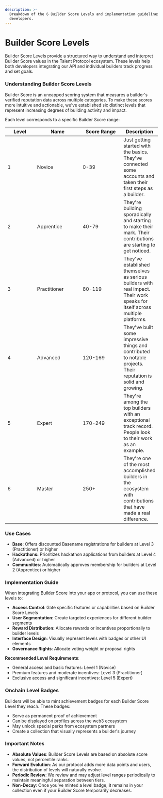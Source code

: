 ```yaml
---
description: >-
  Breakdown of the 6 Builder Score Levels and implementation guidelines for
  developers.
---
```


# Builder Score Levels

Builder Score Levels provide a structured way to understand and interpret Builder Score values in the Talent Protocol ecosystem. These levels help both developers integrating our API and individual builders track progress and set goals.

### Understanding Builder Score Levels

Builder Score is an uncapped scoring system that measures a builder's verified reputation data across multiple categories. To make these scores more intuitive and actionable, we've established six distinct levels that represent increasing degrees of building activity and impact.

Each level corresponds to a specific Builder Score range:

<table><thead><tr><th width="88.421875">Level</th><th width="141.96875">Name</th><th width="129.71484375">Score Range</th><th>Description</th></tr></thead><tbody><tr><td>1</td><td>Novice</td><td>0-39</td><td>Just getting started with the basics. They've connected some accounts and taken their first steps as a builder.</td></tr><tr><td>2</td><td>Apprentice</td><td>40-79</td><td>They're building sporadically and starting to make their mark. Their contributions are starting to get noticed.</td></tr><tr><td>3</td><td>Practitioner</td><td>80-119</td><td>They've established themselves as serious builders with real impact. Their work speaks for itself across multiple platforms.</td></tr><tr><td>4</td><td>Advanced</td><td>120-169</td><td>They've built some impressive things and contributed to notable projects. Their reputation is solid and growing.</td></tr><tr><td>5</td><td>Expert</td><td>170-249</td><td>They're among the top builders with an exceptional track record. People look to their work as an example.</td></tr><tr><td>6</td><td>Master</td><td>250+</td><td>They're one of the most accomplished builders in the ecosystem with contributions that have made a real difference.</td></tr></tbody></table>

### Use Cases

* **Base**: Offers discounted Basename registrations for builders at Level 3 (Practitioner) or higher
* **Hackathons:** Prioritizes hackathon applications from builders at Level 4 (Advanced) or higher
* **Communities**: Automatically approves membership for builders at Level 2 (Apprentice) or higher

### Implementation Guide

When integrating Builder Score into your app or protocol, you can use these levels to:

* **Access Control**: Gate specific features or capabilities based on Builder Score Levels
* **User Segmentation**: Create targeted experiences for different builder segments
* **Reward Distribution**: Allocate rewards or incentives proportionally to builder levels
* **Interface Design**: Visually represent levels with badges or other UI elements
* **Governance Rights**: Allocate voting weight or proposal rights

**Recommended Level Requirements:**

* General access and basic features: Level 1 (Novice)
* Premium features and moderate incentives: Level 3 (Practitioner)
* Exclusive access and significant incentives: Level 5 (Expert)

### Onchain Level Badges

Builders will be able to mint achievement badges for each Builder Score Level they reach. These badges:

* Serve as permanent proof of achievement
* Can be displayed on profiles across the web3 ecosystem
* May unlock special perks from ecosystem partners
* Create a collection that visually represents a builder's journey

### Important Notes

* **Absolute Values**: Builder Score Levels are based on absolute score values, not percentile ranks.
* **Forward Evolution**: As our protocol adds more data points and users, the distribution of levels will naturally evolve.
* **Periodic Review**: We review and may adjust level ranges periodically to maintain meaningful separation between tiers.
* **Non-Decay**: Once you've minted a level badge, it remains in your collection even if your Builder Score temporarily decreases.
